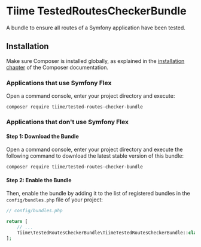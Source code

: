 # Tiime TestedRoutesCheckerBundle

A bundle to ensure all routes of a Symfony application have been tested.

## Installation

Make sure Composer is installed globally, as explained in the [installation
chapter](https://getcomposer.org/doc/00-intro.md) of the Composer
documentation.

### Applications that use Symfony Flex

Open a command console, enter your project directory and execute:

```console
composer require tiime/tested-routes-checker-bundle
```

### Applications that don't use Symfony Flex

#### Step 1: Download the Bundle

Open a command console, enter your project directory and execute the
following command to download the latest stable version of this bundle:

```console
composer require tiime/tested-routes-checker-bundle
```

#### Step 2: Enable the Bundle

Then, enable the bundle by adding it to the list of registered bundles
in the `config/bundles.php` file of your project:

```php
// config/bundles.php

return [
    // ...
    Tiime\TestedRoutesCheckerBundle\TiimeTestedRoutesCheckerBundle::class => ['dev' => true, 'test' => true],
];
```
